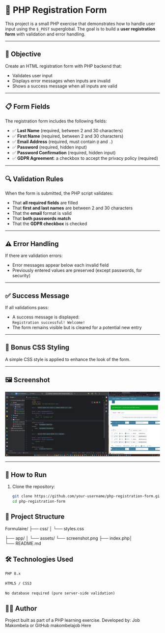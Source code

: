 # 📝 PHP Registration Form

This project is a small PHP exercise that demonstrates how to handle user input using the `$_POST` superglobal. The goal is to build a **user registration form** with validation and error handling.

---

## 🎯 Objective

Create an HTML registration form with PHP backend that:

- Validates user input
- Displays error messages when inputs are invalid
- Shows a success message when all inputs are valid

---

## 📋 Form Fields

The registration form includes the following fields:

- ✅ **Last Name** (required, between 2 and 30 characters)
- ✅ **First Name** (required, between 2 and 30 characters)
- ✅ **Email Address** (required, must contain `@` and `.`)
- ✅ **Password** (required, hidden input)
- ✅ **Password Confirmation** (required, hidden input)
- ✅ **GDPR Agreement**: a checkbox to accept the privacy policy (required)

---

## 🔍 Validation Rules

When the form is submitted, the PHP script validates:

- That **all required fields** are filled
- That **first and last names** are between 2 and 30 characters
- That the **email** format is valid
- That **both passwords match**
- That the **GDPR checkbox** is checked

---

## ⚠️ Error Handling

If there are validation errors:

- Error messages appear below each invalid field
- Previously entered values are preserved (except passwords, for security)

---

## ✅ Success Message

If all validations pass:

- A success message is displayed:  
  `Registration successful! Welcome!`
- The form remains visible but is cleared for a potential new entry

---

## 💅 Bonus CSS Styling

A simple CSS style is applied to enhance the look of the form.

---

## 🖼 Screenshot

![Screenshot](/app/assets/screenshot.png)

---

## 🚀 How to Run

1. Clone the repository:
   ```bash
   git clone https://github.com/your-username/php-registration-form.git
   cd php-registration-form
   

## 📂 Project Structure
Formulaire/
├── css/
│   └── styles.css

├── app/
│   └── assets/
        └── screenshot.png
    ├── index.php│       
└── README.md

## 🛠 Technologies Used

    PHP 8.x

    HTML5 / CSS3

    No database required (pure server-side validation)

## 👨‍💻 Author

Project built as part of a PHP learning exercise.
Developed by: Job Makombela or GitHub makombelajob Here